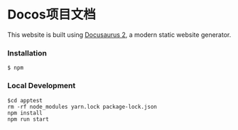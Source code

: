 # Docos项目文档
This website is built using [Docusaurus 2](https://docusaurus.io/), a modern static website generator.

### Installation

```
$ npm
```
### Local Development

```
$cd apptest
rm -rf node_modules yarn.lock package-lock.json
npm install
npm run start
```
